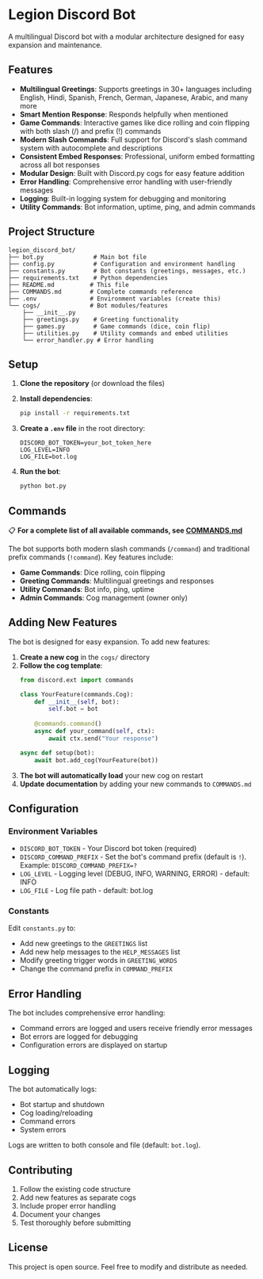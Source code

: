 # Legion Discord Bot

A multilingual Discord bot with a modular architecture designed for easy expansion and maintenance.

## Features

- **Multilingual Greetings**: Supports greetings in 30+ languages including English, Hindi, Spanish, French, German, Japanese, Arabic, and many more
- **Smart Mention Response**: Responds helpfully when mentioned
- **Game Commands**: Interactive games like dice rolling and coin flipping with both slash (/) and prefix (!) commands
- **Modern Slash Commands**: Full support for Discord's slash command system with autocomplete and descriptions
- **Consistent Embed Responses**: Professional, uniform embed formatting across all bot responses
- **Modular Design**: Built with Discord.py cogs for easy feature addition
- **Error Handling**: Comprehensive error handling with user-friendly messages
- **Logging**: Built-in logging system for debugging and monitoring
- **Utility Commands**: Bot information, uptime, ping, and admin commands

## Project Structure

```
legion_discord_bot/
├── bot.py              # Main bot file
├── config.py           # Configuration and environment handling
├── constants.py        # Bot constants (greetings, messages, etc.)
├── requirements.txt    # Python dependencies
├── README.md          # This file
├── COMMANDS.md        # Complete commands reference
├── .env               # Environment variables (create this)
└── cogs/              # Bot modules/features
    ├── __init__.py
    ├── greetings.py    # Greeting functionality
    ├── games.py        # Game commands (dice, coin flip)
    ├── utilities.py    # Utility commands and embed utilities
    └── error_handler.py # Error handling
```

## Setup

1. **Clone the repository** (or download the files)

2. **Install dependencies**:
   ```bash
   pip install -r requirements.txt
   ```

3. **Create a `.env` file** in the root directory:
   ```
   DISCORD_BOT_TOKEN=your_bot_token_here
   LOG_LEVEL=INFO
   LOG_FILE=bot.log
   ```

4. **Run the bot**:
   ```bash
   python bot.py
   ```

## Commands

📋 **For a complete list of all available commands, see [COMMANDS.md](COMMANDS.md)**

The bot supports both modern slash commands (`/command`) and traditional prefix commands (`!command`). Key features include:

- **Game Commands**: Dice rolling, coin flipping
- **Greeting Commands**: Multilingual greetings and responses  
- **Utility Commands**: Bot info, ping, uptime
- **Admin Commands**: Cog management (owner only)

## Adding New Features

The bot is designed for easy expansion. To add new features:

1. **Create a new cog** in the `cogs/` directory
2. **Follow the cog template**:
   ```python
   from discord.ext import commands
   
   class YourFeature(commands.Cog):
       def __init__(self, bot):
           self.bot = bot
       
       @commands.command()
       async def your_command(self, ctx):
           await ctx.send("Your response")
   
   async def setup(bot):
       await bot.add_cog(YourFeature(bot))
   ```
3. **The bot will automatically load** your new cog on restart
4. **Update documentation** by adding your new commands to `COMMANDS.md`

## Configuration

### Environment Variables
- `DISCORD_BOT_TOKEN` - Your Discord bot token (required)
- `DISCORD_COMMAND_PREFIX` - Set the bot's command prefix (default is `!`). Example: `DISCORD_COMMAND_PREFIX=?`
- `LOG_LEVEL` - Logging level (DEBUG, INFO, WARNING, ERROR) - default: INFO
- `LOG_FILE` - Log file path - default: bot.log

### Constants
Edit `constants.py` to:
- Add new greetings to the `GREETINGS` list
- Add new help messages to the `HELP_MESSAGES` list
- Modify greeting trigger words in `GREETING_WORDS`
- Change the command prefix in `COMMAND_PREFIX`

## Error Handling

The bot includes comprehensive error handling:
- Command errors are logged and users receive friendly error messages
- Bot errors are logged for debugging
- Configuration errors are displayed on startup

## Logging

The bot automatically logs:
- Bot startup and shutdown
- Cog loading/reloading
- Command errors
- System errors

Logs are written to both console and file (default: `bot.log`).

## Contributing

1. Follow the existing code structure
2. Add new features as separate cogs
3. Include proper error handling
4. Document your changes
5. Test thoroughly before submitting

## License

This project is open source. Feel free to modify and distribute as needed.